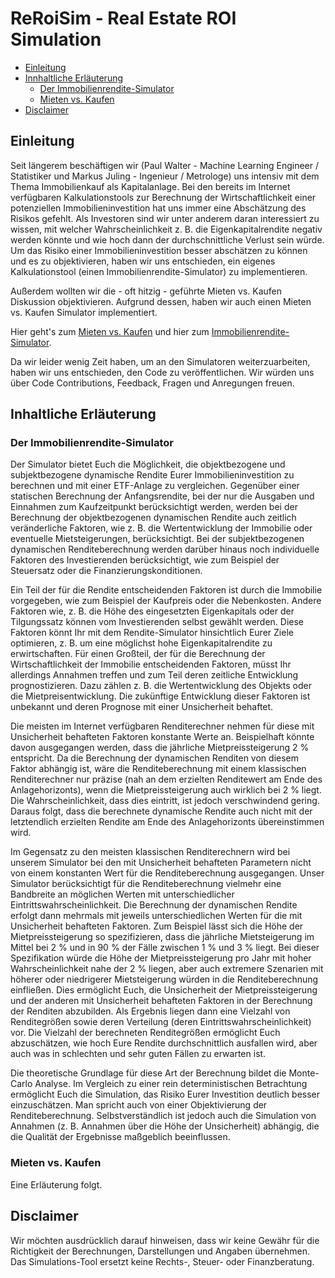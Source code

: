 # ReRoiSim - Real Estate ROI Simulation

- [Einleitung](#einleitung)
- [Innhaltliche Erläuterung](#innhalt)
	- [Der Immobilienrendite-Simulator](#immo)
	- [Mieten vs. Kaufen](#miet)
- [Disclaimer](#disc)

<a name="einleitung"></a>
## Einleitung

Seit längerem beschäftigen wir (Paul Walter - Machine Learning Engineer / Statistiker und Markus Juling - Ingenieur / Metrologe) uns intensiv mit dem Thema Immobilienkauf als Kapitalanlage. Bei den bereits im Internet verfügbaren Kalkulationstools zur Berechnung der Wirtschaftlichkeit einer potenziellen Immobilieninvestition hat uns immer eine Abschätzung des Risikos gefehlt. Als Investoren sind wir unter anderem daran interessiert zu wissen, mit welcher Wahrscheinlichkeit z. B. die Eigenkapitalrendite negativ werden könnte und wie hoch dann der durchschnittliche Verlust sein würde. Um das Risiko einer Immobilieninvestition besser abschätzen zu können und es zu objektivieren, haben wir uns entschieden, ein eigenes Kalkulationstool (einen Immobilienrendite-Simulator) zu implementieren. 

Außerdem wollten wir die - oft hitzig - geführte Mieten vs. Kaufen Diskussion objektivieren. Aufgrund dessen, haben wir auch einen Mieten vs. Kaufen Simulator implementiert.

Hier geht's zum [Mieten vs. Kaufen](https://reroisim.herokuapp.com/app_mieten_vs_kaufen) und hier zum [Immobilienrendite-Simulator](https://reroisim.herokuapp.com/app_immo_kapitalanlage).

Da wir leider wenig Zeit haben, um an den Simulatoren weiterzuarbeiten, haben wir uns entschieden, den Code zu veröffentlichen. Wir würden uns über Code Contributions, Feedback, Fragen und Anregungen freuen.

<a name="innhalt"></a>
## Inhaltliche Erläuterung

<a name="immo"></a>
### Der Immobilienrendite-Simulator

Der Simulator bietet Euch die Möglichkeit, die objektbezogene und subjektbezogene dynamische Rendite Eurer Immobilieninvestition zu berechnen und mit einer ETF-Anlage zu vergleichen. Gegenüber einer statischen Berechnung der Anfangsrendite, bei der nur die Ausgaben und Einnahmen zum Kaufzeitpunkt berücksichtigt werden, werden bei der Berechnung der objektbezogenen dynamischen Rendite auch zeitlich veränderliche Faktoren, wie z. B. die Wertentwicklung der Immobilie oder eventuelle Mietsteigerungen, berücksichtigt. Bei der subjektbezogenen dynamischen Renditeberechnung werden darüber hinaus noch individuelle Faktoren des Investierenden berücksichtigt, wie zum Beispiel der Steuersatz oder die Finanzierungskonditionen. 

Ein Teil der für die Rendite entscheidenden Faktoren ist durch die Immobilie vorgegeben, wie zum Beispiel der Kaufpreis oder die Nebenkosten. Andere Faktoren wie, z. B. die Höhe des eingesetzten Eigenkapitals oder der Tilgungssatz können vom Investierenden selbst gewählt werden. Diese Faktoren könnt Ihr mit dem Rendite-Simulator hinsichtlich Eurer Ziele optimieren, z. B. um eine möglichst hohe Eigenkapitalrendite zu erwirtschaften. Für einen Großteil, der für die Berechnung der Wirtschaftlichkeit der Immobilie entscheidenden Faktoren, müsst Ihr allerdings Annahmen treffen und zum Teil deren zeitliche Entwicklung prognostizieren. Dazu zählen z. B. die Wertentwicklung des Objekts oder die Mietpreisentwicklung. Die zukünftige Entwicklung dieser Faktoren ist unbekannt und deren Prognose mit einer Unsicherheit behaftet.

Die meisten im Internet verfügbaren Renditerechner nehmen für diese mit Unsicherheit behafteten Faktoren konstante Werte an. Beispielhaft könnte davon ausgegangen werden, dass die jährliche Mietpreissteigerung 2 % entspricht. Da die Berechnung der dynamischen Renditen von diesem Faktor abhängig ist, wäre die Renditeberechnung mit einem klassischen Renditerechner nur präzise (nah an dem erzielten Renditewert am Ende des Anlagehorizonts), wenn die Mietpreissteigerung auch wirklich bei 2 % liegt. Die Wahrscheinlichkeit, dass dies eintritt, ist jedoch verschwindend gering. Daraus folgt, dass die berechnete dynamische Rendite auch nicht mit der letztendlich erzielten Rendite am Ende des Anlagehorizonts übereinstimmen wird.

Im Gegensatz zu den meisten klassischen Renditerechnern wird bei unserem Simulator bei den mit Unsicherheit behafteten Parametern nicht von einem konstanten Wert für die Renditeberechnung ausgegangen. Unser Simulator berücksichtigt für die Renditeberechnung vielmehr eine Bandbreite an möglichen Werten mit unterschiedlicher Eintrittswahrscheinlichkeit. Die Berechnung der dynamischen Rendite erfolgt dann mehrmals mit jeweils unterschiedlichen Werten für die mit Unsicherheit behafteten Faktoren. Zum Beispiel lässt sich die Höhe der Mietpreissteigerung so spezifizieren, dass die jährliche Mietsteigerung im Mittel bei 2 % und in 90 % der Fälle zwischen 1 % und 3 % liegt. Bei dieser Spezifikation würde die Höhe der Mietpreissteigerung pro Jahr mit hoher Wahrscheinlichkeit nahe der 2 % liegen, aber auch extremere Szenarien mit höherer oder niedrigerer Mietsteigerung würden in die Renditeberechnung einfließen. Dies ermöglicht Euch, die Unsicherheit der Mietpreissteigerung und der anderen mit Unsicherheit behafteten Faktoren in der Berechnung der Renditen abzubilden. Als Ergebnis liegen dann eine Vielzahl von Renditegrößen sowie deren Verteilung (deren Eintrittswahrscheinlichkeit) vor. Die Vielzahl der berechneten Renditegrößen ermöglicht Euch abzuschätzen, wie hoch Eure Rendite durchschnittlich ausfallen wird, aber auch was in schlechten und sehr guten Fällen zu erwarten ist.

Die theoretische Grundlage für diese Art der Berechnung bildet die Monte-Carlo Analyse. Im Vergleich zu einer rein deterministischen Betrachtung ermöglicht Euch die Simulation, das Risiko Eurer Investition deutlich besser einzuschätzen. Man spricht auch von einer Objektivierung der Renditeberechnung. Selbstverständlich ist jedoch auch die Simulation von Annahmen (z. B. Annahmen über die Höhe der Unsicherheit) abhängig, die die Qualität der Ergebnisse maßgeblich beeinflussen. 



<a name="miet"></a>
### Mieten vs. Kaufen

Eine Erläuterung folgt. 

<a name="disc"></a>
## Disclaimer

Wir möchten ausdrücklich darauf hinweisen, dass wir keine Gewähr für die Richtigkeit der Berechnungen, Darstellungen und Angaben übernehmen. Das Simulations-Tool ersetzt keine Rechts-, Steuer- oder Finanzberatung.


